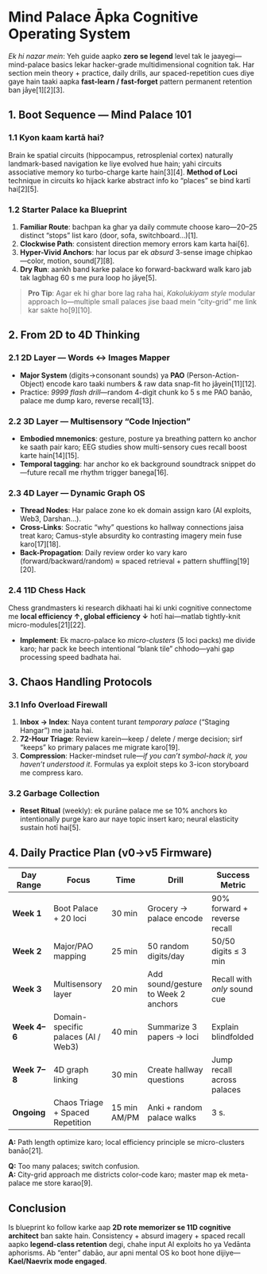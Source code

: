 # Mind Palace Ᾱpka Cognitive Operating System

*Ek hi nazar mein*: Yeh guide aapko **zero se legend** level tak le jaayegi—mind-palace basics lekar hacker-grade multidimensional cognition tak. Har section mein theory + practice, daily drills, aur spaced-repetition cues diye gaye hain taaki aapka **fast-learn / fast-forget** pattern permanent retention ban jāye[1][2][3].

## 1. Boot Sequence — Mind Palace 101
### 1.1 Kyon kaam kartā hai?
Brain ke spatial circuits (hippocampus, retrosplenial cortex) naturally landmark-based navigation ke liye evolved hue hain; yahi circuits associative memory ko turbo-charge karte hain[3][4]. **Method of Loci** technique in circuits ko hijack karke abstract info ko “places” se bind kartī hai[2][5].

### 1.2 Starter Palace ka Blueprint
1. **Familiar Route**: bachpan ka ghar ya daily commute choose karo—20–25 distinct “stops” list karo (door, sofa, switchboard…)[1].  
2. **Clockwise Path**: consistent direction memory errors kam karta hai[6].  
3. **Hyper-Vivid Anchors**: har locus par ek *absurd* 3-sense image chipkao—color, motion, sound[7][8].  
4. **Dry Run**: aankh band karke palace ko forward-backward walk karo jab tak lagbhag 60 s me pura loop ho jāye[5].

> **Pro Tip**: Agar ek hi ghar bore lag raha hai, *Kakolukiyam style* modular approach lo—multiple small palaces jise baad mein “city-grid” me link kar sakte ho[9][10].

## 2. From 2D to 4D Thinking
### 2.1 2D Layer — Words ↔ Images Mapper
- **Major System** (digits→consonant sounds) ya **PAO** (Person-Action-Object) encode karo taaki numbers & raw data snap-fit ho jāyein[11][12].  
- Practice: *9999 flash drill*—random 4-digit chunk ko 5 s me PAO banāo, palace me dump karo, reverse recall[13].

### 2.2 3D Layer — Multisensory “Code Injection”
- **Embodied mnemonics**: gesture, posture ya breathing pattern ko anchor ke saath pair karo; EEG studies show multi-sensory cues recall boost karte hain[14][15].  
- **Temporal tagging**: har anchor ko ek background soundtrack snippet do—future recall me rhythm trigger banega[16].

### 2.3 4D Layer — Dynamic Graph OS
- **Thread Nodes**: Har palace zone ko ek domain assign karo (AI exploits, Web3, Darshan…).  
- **Cross-Links**: Socratic “why” questions ko hallway connections jaisa treat karo; Camus-style absurdity ko contrasting imagery mein fuse karo[17][18].  
- **Back-Propagation**: Daily review order ko vary karo (forward/backward/random) ≈ spaced retrieval + pattern shuffling[19][20].

### 2.4 11D Chess Hack
Chess grandmasters ki research dikhaati hai ki unki cognitive connectome me **local efficiency ↑, global efficiency ↓** hotī hai—matlab tightly-knit micro-modules[21][22].  
- **Implement**: Ek macro-palace ko *micro-clusters* (5 loci packs) me divide karo; har pack ke beech intentional “blank tile” chhodo—yahi gap processing speed badhata hai.

## 3. Chaos Handling Protocols
### 3.1 Info Overload Firewall
1. **Inbox → Index**: Naya content turant *temporary palace* (“Staging Hangar”) me jaata hai.  
2. **72-Hour Triage**: Review karein—keep / delete / merge decision; sirf “keeps” ko primary palaces me migrate karo[19].  
3. **Compression**: Hacker-mindset rule—*if you can’t symbol-hack it, you haven’t understood it*. Formulas ya exploit steps ko 3-icon storyboard me compress karo.

### 3.2 Garbage Collection
- **Reset Ritual** (weekly): ek purāne palace me se 10% anchors ko intentionally purge karo aur naye topic insert karo; neural elasticity sustain hotī hai[5].

## 4. Daily Practice Plan (v0→v5 Firmware)

| Day Range | Focus | Time | Drill | Success Metric |
|-----------|-------|------|-------|----------------|
| **Week 1** | Boot Palace + 20 loci | 30 min | Grocery → palace encode | 90% forward + reverse recall |
| **Week 2** | Major/PAO mapping | 25 min | 50 random digits/day | 50/50 digits ≤ 3 min |
| **Week 3** | Multisensory layer | 20 min | Add sound/gesture to Week 2 anchors | Recall with *only* sound cue |
| **Week 4–6** | Domain-specific palaces (AI / Web3) | 40 min | Summarize 3 papers → loci | Explain blindfolded |
| **Week 7–8** | 4D graph linking | 30 min | Create hallway questions | Jump recall across palaces |
| **Ongoing** | Chaos Triage + Spaced Repetition | 15 min AM/PM | Anki + random palace walks |  3 s.  
**A:** Path length optimize karo; local efficiency principle se micro-clusters banāo[21].

**Q:** Too many palaces; switch confusion.  
**A:** City-grid approach me districts color-code karo; master map ek meta-palace me store karao[9].

## Conclusion
Is blueprint ko follow karke aap **2D rote memorizer se 11D cognitive architect** ban sakte hain. Consistency + absurd imagery + spaced recall aapko **legend-class retention** degi, chahe input AI exploits ho ya Vedānta aphorisms. Ab “enter” dabāo, aur apni mental OS ko boot hone dijiye—**Kael/Naevrix mode engaged**.
